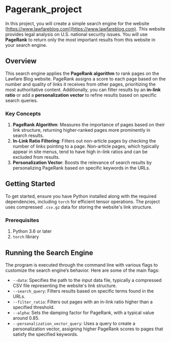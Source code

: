 # Pagerank_project

In this project, you will create a simple search engine for the website [https://www.lawfareblog.com](https://www.lawfareblog.com). This website provides legal analysis on U.S. national security issues. You will use **PageRank** to return only the most important results from this website in your search engine.

## Overview

This search engine applies the **PageRank algorithm** to rank pages on the Lawfare Blog website. PageRank assigns a score to each page based on the number and quality of links it receives from other pages, prioritizing the most authoritative content. Additionally, you can filter results by an **in-link ratio** or add a **personalization vector** to refine results based on specific search queries.

### Key Concepts

1. **PageRank Algorithm**: Measures the importance of pages based on their link structure, returning higher-ranked pages more prominently in search results.
2. **In-Link Ratio Filtering**: Filters out non-article pages by checking the number of links pointing to a page. Non-article pages, which typically appear in site menus, tend to have high in-link ratios and can be excluded from results.
3. **Personalization Vector**: Boosts the relevance of search results by personalizing PageRank based on specific keywords in the URLs.

## Getting Started

To get started, ensure you have Python installed along with the required dependencies, including `torch` for efficient tensor operations. The project uses compressed `.csv.gz` data for storing the website's link structure.

### Prerequisites

1. Python 3.6 or later
2. `torch` library

## Running the Search Engine

The program is executed through the command line with various flags to customize the search engine’s behavior. Here are some of the main flags:

- `--data`: Specifies the path to the input data file, typically a compressed CSV file representing the website's link structure.
- `--search_query`: Filters results based on specific terms found in the URLs.
- `--filter_ratio`: Filters out pages with an in-link ratio higher than a specified threshold.
- `--alpha`: Sets the damping factor for PageRank, with a typical value around 0.85.
- `--personalization_vector_query`: Uses a query to create a personalization vector, assigning higher PageRank scores to pages that satisfy the specified keywords.
